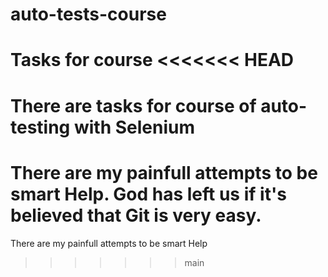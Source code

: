 # auto-tests-course
Tasks for course
<<<<<<< HEAD
=======
There are tasks for course of auto-testing with Selenium
=======
There are my painfull attempts to be smart
Help. God has left us if it's believed that Git is very easy.
=======
There are my painfull attempts to be smart
Help
>>>>>>> main
